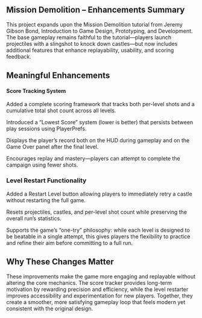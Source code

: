 ## Mission Demolition – Enhancements Summary

This project expands upon the Mission Demolition tutorial from Jeremy Gibson Bond, Introduction to Game Design, Prototyping, and Development.
The base gameplay remains faithful to the tutorial—players launch projectiles with a slingshot to knock down castles—but now includes additional features that enhance replayability, usability, and scoring feedback.

## Meaningful Enhancements
#### Score Tracking System

Added a complete scoring framework that tracks both per-level shots and a cumulative total shot count across all levels.

Introduced a “Lowest Score” system (lower is better) that persists between play sessions using PlayerPrefs.

Displays the player’s record both on the HUD during gameplay and on the Game Over panel after the final level.

Encourages replay and mastery—players can attempt to complete the campaign using fewer shots.

### Level Restart Functionality

Added a Restart Level button allowing players to immediately retry a castle without restarting the full game.

Resets projectiles, castles, and per-level shot count while preserving the overall run’s statistics.

Supports the game’s “one-try” philosophy: while each level is designed to be beatable in a single attempt, this gives players the flexibility to practice and refine their aim before committing to a full run.

## Why These Changes Matter

These improvements make the game more engaging and replayable without altering the core mechanics.
The score tracker provides long-term motivation by rewarding precision and efficiency, while the level restarter improves accessibility and experimentation for new players. Together, they create a smoother, more satisfying gameplay loop that feels modern yet consistent with the original design.
